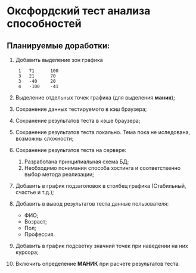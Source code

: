 # Оксфордский тест анализа способностей

## Планируемые доработки:

1. Добавить выделение зон графика

        1	71      100
        3	21      70
        3	-40     20
        4	-100    -41
2. Выделение отдельных точек графика (для выделения **маник**);
3. Сохранение данных тестируемого в кэш браузера;
4. Сохранение результатов теста в кэше браузера;
5. Сохранение результатов теста локально. Тема пока не иследована, возможны сложности;
6. Сохранение результатов теста на сервере:
   1. Разработана принципиальная схема БД;
   2. Необходимо понимания способа хостинга и соответственно выбор метода реализации;
7. Добавить в график подзаголовок в столбец графика (Стабильный, счастье и т.д.);
8. Добавить в вывод результатов теста данные пользователя:
    * ФИО;
    * Возраст;
    * Пол;
    * Профессия.
9. Добавить в график подсветку значний точек при наведении на них курсора;
10. Включить определение **МАНИК** при расчете результатов теста.
